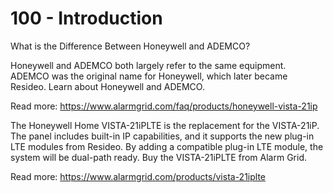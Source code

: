 # 100 - Introduction

What is the Difference Between Honeywell and ADEMCO?

Honeywell and ADEMCO both largely refer to the same equipment. ADEMCO was the original name for Honeywell, which later became Resideo. Learn about Honeywell and ADEMCO.

Read more: https://www.alarmgrid.com/faq/products/honeywell-vista-21ip

The Honeywell Home VISTA-21iPLTE is the replacement for the VISTA-21iP. The panel includes built-in IP capabilities, and it supports the new plug-in LTE modules from Resideo. By adding a compatible plug-in LTE module, the system will be dual-path ready. Buy the VISTA-21iPLTE from Alarm Grid.

Read more: https://www.alarmgrid.com/products/vista-21iplte
